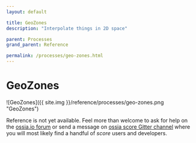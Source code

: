 ```yaml
---
layout: default

title: GeoZones
description: "Interpolate things in 2D space"

parent: Processes
grand_parent: Reference

permalink: /processes/geo-zones.html
---
```

# GeoZones

![GeoZones]({{ site.img }}/reference/processes/geo-zones.png "GeoZones") 

Reference is not yet available. Feel more than welcome to ask for help on the [ossia.io forum](https://forum.ossia.io) or send a message on [ossia score Gitter channel](https://gitter.im/ossia/score) where you will most likely find a handful of *score* users and developers.